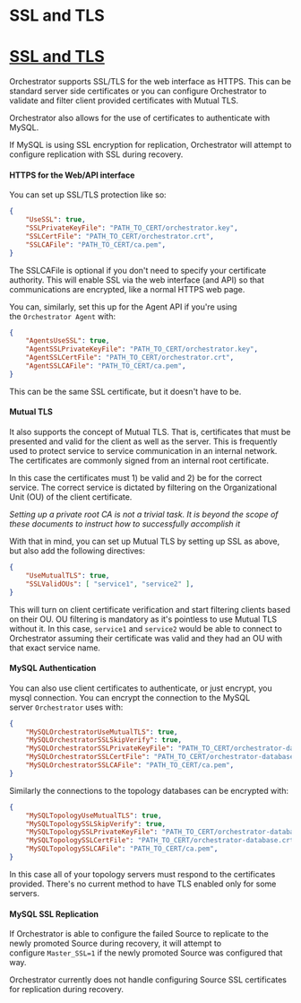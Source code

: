 # SSL and TLS
# [SSL and TLS](https://github.com/openark/orchestrator/blob/master/docs/ssl-and-tls.md)
Orchestrator supports SSL/TLS for the web interface as HTTPS. This can be standard server side certificates or you can configure Orchestrator to validate and filter client provided certificates with Mutual TLS.

Orchestrator also allows for the use of certificates to authenticate with MySQL.

If MySQL is using SSL encryption for replication, Orchestrator will attempt to configure replication with SSL during recovery.

#### HTTPS for the Web/API interface
You can set up SSL/TLS protection like so:

```json
{
    "UseSSL": true,
    "SSLPrivateKeyFile": "PATH_TO_CERT/orchestrator.key",
    "SSLCertFile": "PATH_TO_CERT/orchestrator.crt",
    "SSLCAFile": "PATH_TO_CERT/ca.pem",
}
```
The SSLCAFile is optional if you don't need to specify your certificate authority. This will enable SSL via the web interface (and API) so that communications are encrypted, like a normal HTTPS web page.

You can, similarly, set this up for the Agent API if you're using the `Orchestrator Agent` with:

```json
{
    "AgentsUseSSL": true,
    "AgentSSLPrivateKeyFile": "PATH_TO_CERT/orchestrator.key",
    "AgentSSLCertFile": "PATH_TO_CERT/orchestrator.crt",
    "AgentSSLCAFile": "PATH_TO_CERT/ca.pem",
}
```
This can be the same SSL certificate, but it doesn't have to be.

#### Mutual TLS
It also supports the concept of Mutual TLS. That is, certificates that must be presented and valid for the client as well as the server. This is frequently used to protect service to service communication in an internal network. The certificates are commonly signed from an internal root certificate.

In this case the certificates must 1) be valid and 2) be for the correct service. The correct service is dictated by filtering on the Organizational Unit (OU) of the client certificate.

*Setting up a private root CA is not a trivial task. It is beyond the scope of these documents to instruct how to successfully accomplish it*

With that in mind, you can set up Mutual TLS by setting up SSL as above, but also add the following directives:

```json
{
    "UseMutualTLS": true,
    "SSLValidOUs": [ "service1", "service2" ],
}
```
This will turn on client certificate verification and start filtering clients based on their OU. OU filtering is mandatory as it's pointless to use Mutual TLS without it. In this case, `service1` and `service2` would be able to connect to Orchestrator assuming their certificate was valid and they had an OU with that exact service name.

#### MySQL Authentication
You can also use client certificates to authenticate, or just encrypt, you mysql connection. You can encrypt the connection to the MySQL server `Orchestrator` uses with:

```json
{
    "MySQLOrchestratorUseMutualTLS": true,
    "MySQLOrchestratorSSLSkipVerify": true,
    "MySQLOrchestratorSSLPrivateKeyFile": "PATH_TO_CERT/orchestrator-database.key",
    "MySQLOrchestratorSSLCertFile": "PATH_TO_CERT/orchestrator-database.crt",
    "MySQLOrchestratorSSLCAFile": "PATH_TO_CERT/ca.pem",
}
```
Similarly the connections to the topology databases can be encrypted with:

```json
{
    "MySQLTopologyUseMutualTLS": true,
    "MySQLTopologySSLSkipVerify": true,
    "MySQLTopologySSLPrivateKeyFile": "PATH_TO_CERT/orchestrator-database.key",
    "MySQLTopologySSLCertFile": "PATH_TO_CERT/orchestrator-database.crt",
    "MySQLTopologySSLCAFile": "PATH_TO_CERT/ca.pem",
}
```
In this case all of your topology servers must respond to the certificates provided. There's no current method to have TLS enabled only for some servers.

#### MySQL SSL Replication
If Orchestrator is able to configure the failed Source to replicate to the newly promoted Source during recovery, it will attempt to configure `Master_SSL=1` if the newly promoted Source was configured that way.

Orchestrator currently does not handle configuring Source SSL certificates for replication during recovery.